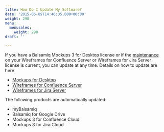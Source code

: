 ```yaml
---
title: How Do I Update My Software?
date: '2015-05-09T14:46:35.000+00:00'
weight: 290
menu:
  menusales:
    weight: 290
draft: ''

---
```


If you have a Balsamiq Mockups 3 for Desktop license or if the [maintenance](/sales/maintenance/) on your Wireframes for Confluence Server or Wireframes for Jira Server license is current, you can update at any time. Details on how to update are here:

*   [Mockups for Desktop](/installation/update/)
*   [Wireframes for Confluence Server](https://docs.balsamiq.com/confluence/server/wireframes/admin-guide/#updating-instructions)
*   [Wireframes for Jira Server](https://docs.balsamiq.com/jira/server/wireframes/admin-guide/#updating-instructions)

The following products are automatically updated:

*   myBalsamiq
*   Balsamiq for Google Drive
*   Mockups 3 for Confluence Cloud
*   Mockups 3 for Jira Cloud
